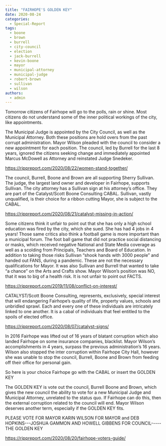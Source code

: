 ```yaml
---
title: "FAIRHOPE'S GOLDEN KEY"
date: 2020-08-24
categories: 
  - Special-Report
tags: 
  - boone
  - brown
  - burrell
  - city-council
  - election
  - jack-burrell
  - kevin-boone
  - mayor
  - municipal-attorney
  - municipal-judge
  - robert-brown
  - sullivan
  - wilson
authors: 
  - admin
---
```


Tomorrow citizens of Fairhope will go to the polls, rain or shine. Most citizens do not understand some of the inner political workings of the city, like appointments.

The Municipal Judge is appointed by the City Council, as well as the Municipal Attorney. Both these positions are hold overs from the past corrupt administration. Mayor Wilson pleaded with the council to consider a new appointment for each position. The council, led by Burrell for the last 8 years, ignored the citizens seeking change and immediately appointed Marcus McDowell as Attorney and reinstated Judge Snedeker.

https://rippreport.com/2020/08/22/women-stand-together/

The council, Burrell, Boone and Brown are all supporting Sherry Sullivan. The judge, the largest land owner and developer in Fairhope, supports Sullivan. The city attorney has a Sullivan sign at his attorney’s office. They are part of the Catalyst/Scott Boone Consulting CABAL. Sullivan, vastly unqualified, is their choice for a ribbon cutting Mayor, she is subject to the CABAL.

https://rippreport.com/2020/08/21/catalyst-missing-in-action/

Some citizens think it unfair to point out that she has only a high school education was fired by the city, which she sued. She has had 4 jobs in 4 years! Those same critics also think a football game is more important than a municipal forum. The foot ball game that did not practice social distancing or masks, which received negative National and State Media coverage as well as a scolding from Principals, Teachers and Board of Education. In addition to taking those risks Sullivan “shook hands with 3000 people” and handed out FANS, during a pandemic. These are not the necessary qualifications for Mayor. It was also Sullivan and Burrell that wanted to take “a chance” on the Arts and Crafts show. Mayor Wilson’s position was NO, that it was to big of a health risk. It is not unfair to point out FACTS.

https://rippreport.com/2019/11/08/conflict-on-interest/

CATALYST/Scott Boone Consulting, represents, exclusively, special interest that will endangering Fairhope’s quality of life, property values, schools and unbridled sprawl. Each and every one of these individuals are intricately linked to one another. It is a cabal of individuals that feel entitled to the spoils of elected office.

https://rippreport.com/2020/08/07/catalyst-signs/

In 2016 Fairhope was lifted out of 16 years of blatant corruption which also landed Fairhope on some insurance companies, blacklist. Mayor Wilson’s accomplishments in 4 years, surpass the previous administration’s 16 years. Wilson also stopped the inter corruption within Fairhope City Hall, however she was unable to stop the council, Burrell, Boone and Brown from feeding off their office for personal gain.

So here is your choice Fairhope go with the CABAL or insert the GOLDEN KEY

The GOLDEN KEY is vote out the council, Burrell Boone and Brown, which gives the new council the ability to vote for a new Municipal Judge and Municipal Attorney, unrelated to the status quo. If Fairhope can do this, then the external corruption related to the council will end. Mayor Wilson deserves another term, especially if the GOLDEN KEY fits.

PLEASE VOTE FOR MAYOR KARIN WILSON FOR MAYOR and DEB HOPKINS---JOSHUA GAMMON AND HOWELL GIBBENS FOR COUNCIL-----THE GOLDEN KEY

https://rippreport.com/2020/08/20/fairhope-voters-guide/
